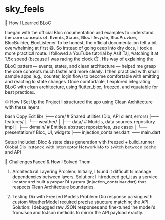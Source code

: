 # sky_feels

 🧠 How I Learned BLoC


I began with the official Bloc documentation and examples to understand the core concepts of:
Events, States, Bloc lifecycle, BlocProvider, BlocBuilder, BlocListener
To be honest, the official documentation felt a bit overwhelming at first 😅. So instead of going deep into dry docs, I took a more practical route.
I followed a YouTube tutorial by Asif Taj, watching it at 1.5x speed (because I was racing the clock ⏱️). His way of explaining the BLoC pattern — events, states, and clean architecture — helped me grasp the core concepts much faster and more clearly.
I then practiced with small sample apps (e.g., counter, login flow) to become comfortable with emitting and reacting to state changes. Once comfortable, I explored integrating BLoC with clean architecture, using flutter_bloc, freezed, and equatable for best practices.


⚙️ How I Set Up the Project
I structured the app using Clean Architecture with these layers:

bash
Copy
Edit
lib/
├── core/                # Shared utilities (Dio, API client, errors)
├── features/
│   └── weather/
│       ├── data/        # Models, data sources, repository impl
│       ├── domain/      # Entities, abstract repositories, use cases
│       └── presentation/# Bloc, UI, widgets
├── injection_container.dart
└── main.dart

Setup included:
Bloc & state class generation with freezed + build_runner
Global Dio instance with interceptor
NetworkInfo to switch between cache and API

🧩 Challenges Faced & How I Solved Them
1. Architectural Layering
Problem: Initially, I found it difficult to manage dependencies between layers.
Solution: I introduced get_it as a service locator and built a proper DI system (injection_container.dart) that respects Clean Architecture boundaries.

3. Testing Dio with Freezed Models
Problem: Dio response parsing with custom WeatherModel required precise structure matching the API.
Solution: I debugged raw JSON responses and fine-tuned the model's fromJson and toJson methods to mirror the API payload exactly.

